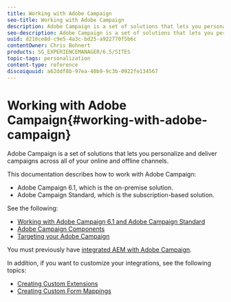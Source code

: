 ```yaml
---
title: Working with Adobe Campaign
seo-title: Working with Adobe Campaign
description: Adobe Campaign is a set of solutions that lets you personalize and deliver campaigns across all of your online and offline channels.
seo-description: Adobe Campaign is a set of solutions that lets you personalize and deliver campaigns across all of your online and offline channels.
uuid: d216ce8d-c9e5-4a3c-bd25-a922770f5b6c
contentOwner: Chris Bohnert
products: SG_EXPERIENCEMANAGER/6.5/SITES
topic-tags: personalization
content-type: reference
discoiquuid: a62ddf8b-97ea-40b9-9c3b-0922fe134567
---
```


# Working with Adobe Campaign{#working-with-adobe-campaign}

Adobe Campaign is a set of solutions that lets you personalize and deliver campaigns across all of your online and offline channels.

This documentation describes how to work with Adobe Campaign:

* Adobe Campaign 6.1, which is the on-premise solution.
* Adobe Campaign Standard, which is the subscription-based solution.

See the following:

* [Working with Adobe Campaign 6.1 and Adobe Campaign Standard](/help/sites-classic-ui-authoring/classic-personalization-ac-campaign.md)
* [Adobe Campaign Components](/help/sites-classic-ui-authoring/classic-personalization-ac-components.md)
* [Targeting your Adobe Campaign](/help/sites-classic-ui-authoring/classic-personalization-ac-target.md)

You must previously have [integrated AEM with Adobe Campaign](/help/sites-administering/campaign.md).

In addition, if you want to customize your integrations, see the following topics:

* [Creating Custom Extensions](/help/sites-developing/extending-campaign-extensions.md)
* [Creating Custom Form Mappings](/help/sites-developing/extending-campaign-form-mapping.md)

